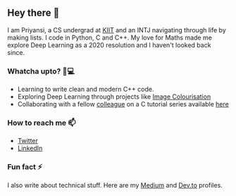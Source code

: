 ## Hey there 👋

I am Priyansi, a CS undergrad at [KIIT](https://kiit.ac.in/) and an INTJ navigating through life by making lists. I code in Python, C and C++. My love for Maths made me explore Deep Learning as a 2020 resolution and I haven't looked back since.

### Whatcha upto? 👩💻
- Learning to write clean and modern C++ code. 
- Exploring Deep Learning through projects like [Image Colourisation](https://github.com/Priyansi/Image-Colourisation-Project) 
- Collaborating with a fellow [colleague](https://github.com/junaidrahim) on a C tutorial series available [here](https://www.youtube.com/playlist?list=PLT-AS3Wcy-pkPo1ECXgh1QZCor7CwqQDw)

###  How to reach me 📫
- [Twitter](https://twitter.com/iiverveii)
- [LinkedIn](https://www.linkedin.com/in/priyansi-singh-5a2b07195/)

### Fun fact ⚡
I also write about technical stuff. Here are my [Medium](https://medium.com/@iiverveii) and [Dev.to](https://dev.to/iiverveii) profiles.
